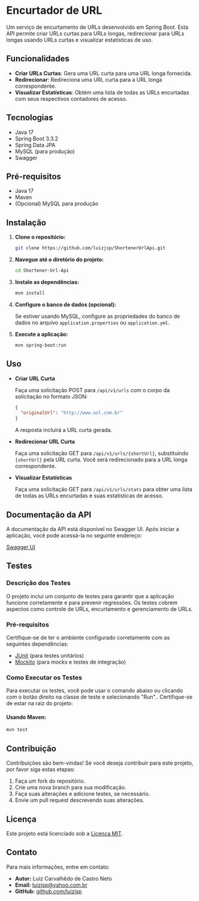 # Encurtador de URL

Um serviço de encurtamento de URLs desenvolvido em Spring Boot. Esta API permite criar URLs curtas para URLs longas, redirecionar para URLs longas usando URLs curtas e visualizar estatísticas de uso.

## Funcionalidades

- **Criar URLs Curtas**: Gera uma URL curta para uma URL longa fornecida.
- **Redirecionar**: Redireciona uma URL curta para a URL longa correspondente.
- **Visualizar Estatísticas**: Obtém uma lista de todas as URLs encurtadas com seus respectivos contadores de acesso.

## Tecnologias

- Java 17
- Spring Boot 3.3.2
- Spring Data JPA
- MySQL (para produção)
- Swagger

## Pré-requisitos

- Java 17
- Maven
- (Opcional) MySQL para produção

## Instalação

1. **Clone o repositório:**

    ```bash
    git clone https://github.com/luizjsp/ShortenerUrlApi.git
    ```

2. **Navegue até o diretório do projeto:**

    ```bash
    cd Shortener-Url-Api
    ```

3. **Instale as dependências:**

    ```bash
    mvn install
    ```

4. **Configure o banco de dados (opcional):**

    Se estiver usando MySQL, configure as propriedades do banco de dados no arquivo `application.properties` ou `application.yml`.

5. **Execute a aplicação:**

    ```bash
    mvn spring-boot:run
    ```

## Uso

- **Criar URL Curta**

    Faça uma solicitação POST para `/api/v1/urls` com o corpo da solicitação no formato JSON:

    ```json
    {
      "originalUrl": "http://www.uol.com.br"
    }
    ```

    A resposta incluirá a URL curta gerada.

- **Redirecionar URL Curta**

    Faça uma solicitação GET para `/api/v1/urls/{shortUrl}`, substituindo `{shortUrl}` pela URL curta. Você será redirecionado para a URL longa correspondente.

- **Visualizar Estatísticas**

    Faça uma solicitação GET para `/api/v1/urls/stats` para obter uma lista de todas as URLs encurtadas e suas estatísticas de acesso.

## Documentação da API

A documentação da API está disponível no Swagger UI. Após iniciar a aplicação, você pode acessá-la no seguinte endereço:

[Swagger UI](http://localhost:8080/swagger-ui/index.html)  

## Testes

### Descrição dos Testes

O projeto inclui um conjunto de testes para garantir que a aplicação funcione corretamente e para prevenir regressões. Os testes cobrem aspectos como controle de URLs, encurtamento e gerenciamento de URLs.

### Pré-requisitos

Certifique-se de ter o ambiente configurado corretamente com as seguintes dependências:

- [JUnit](https://junit.org/junit4/) (para testes unitários)
- [Mockito](https://site.mockito.org/) (para mocks e testes de integração)

### Como Executar os Testes

Para executar os testes, você pode usar o comando abaixo ou clicando com o botão direito na classe de teste e selecionando "Run".. Certifique-se de estar na raiz do projeto:

#### Usando Maven:

```bash
mvn test
```

## Contribuição

Contribuições são bem-vindas! Se você deseja contribuir para este projeto, por favor siga estas etapas:

1. Faça um fork do repositório.
2. Crie uma nova branch para sua modificação.
3. Faça suas alterações e adicione testes, se necessário.
4. Envie um pull request descrevendo suas alterações.

## Licença

Este projeto está licenciado sob a [Licença MIT](LICENSE).

## Contato

Para mais informações, entre em contato:

- **Autor:** Luiz Carvalhêdo de Castro Neto
- **Email:** luizjsp@yahoo.com.br
- **GitHub:** [github.com/luizjsp](https://github.com/luizjsp)
